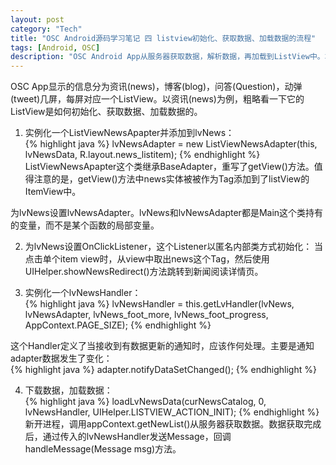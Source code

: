 ```yaml
---
layout: post    
category: "Tech"   
title: "OSC Android源码学习笔记 四 listview初始化、获取数据、加载数据的流程"      
tags: [Android, OSC]    
description: "OSC Android App从服务器获取数据，解析数据，再加载到ListView中。本文粗略分析其中的流程，及实现方法。"
---
```


OSC App显示的信息分为资讯(news)，博客(blog)，问答(Question)，动弹(tweet)几屏，每屏对应一个ListView。以资讯(news)为例，粗略看一下它的ListView是如何初始化、获取数据、加载数据的。  

1. 实例化一个ListViewNewsApapter并添加到lvNews：  
{% highlight java %}
lvNewsAdapter = new ListViewNewsAdapter(this, lvNewsData, R.layout.news_listitem);
{% endhighlight %}
ListViewNewsApapter这个类继承BaseAdapter，重写了getView()方法。值得注意的是，getView()方法中news实体被被作为Tag添加到了listView的ItemView中。  

为lvNews设置lvNewsAdapter。lvNews和lvNewsAdapter都是Main这个类持有的变量，而不是某个函数的局部变量。  

2. 为lvNews设置OnClickListener，这个Listener以匿名内部类方式初始化：
当点击单个item view时，从view中取出news这个Tag，然后使用UIHelper.showNewsRedirect()方法跳转到新闻阅读详情页。  

3. 实例化一个lvNewsHandler：  
{% highlight java %}
lvNewsHandler = this.getLvHandler(lvNews, lvNewsAdapter, lvNews_foot_more, lvNews_foot_progress, AppContext.PAGE_SIZE);
{% endhighlight %}

这个Handler定义了当接收到有数据更新的通知时，应该作何处理。主要是通知adapter数据发生了变化：   
{% highlight java %}
adapter.notifyDataSetChanged();
{% endhighlight %}

4. 下载数据，加载数据：  
{% highlight java %}
loadLvNewsData(curNewsCatalog, 0, lvNewsHandler, UIHelper.LISTVIEW_ACTION_INIT);
{% endhighlight %}
新开进程，调用appContext.getNewList()从服务器获取数据。数据获取完成后，通过传入的lvNewsHandler发送Message，回调handleMessage(Message msg)方法。  


